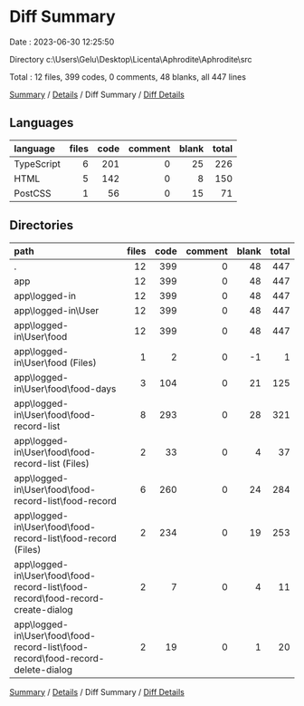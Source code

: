 # Diff Summary

Date : 2023-06-30 12:25:50

Directory c:\\Users\\Gelu\\Desktop\\Licenta\\Aphrodite\\Aphrodite\\src

Total : 12 files,  399 codes, 0 comments, 48 blanks, all 447 lines

[Summary](results.md) / [Details](details.md) / Diff Summary / [Diff Details](diff-details.md)

## Languages
| language | files | code | comment | blank | total |
| :--- | ---: | ---: | ---: | ---: | ---: |
| TypeScript | 6 | 201 | 0 | 25 | 226 |
| HTML | 5 | 142 | 0 | 8 | 150 |
| PostCSS | 1 | 56 | 0 | 15 | 71 |

## Directories
| path | files | code | comment | blank | total |
| :--- | ---: | ---: | ---: | ---: | ---: |
| . | 12 | 399 | 0 | 48 | 447 |
| app | 12 | 399 | 0 | 48 | 447 |
| app\\logged-in | 12 | 399 | 0 | 48 | 447 |
| app\\logged-in\\User | 12 | 399 | 0 | 48 | 447 |
| app\\logged-in\\User\\food | 12 | 399 | 0 | 48 | 447 |
| app\\logged-in\\User\\food (Files) | 1 | 2 | 0 | -1 | 1 |
| app\\logged-in\\User\\food\\food-days | 3 | 104 | 0 | 21 | 125 |
| app\\logged-in\\User\\food\\food-record-list | 8 | 293 | 0 | 28 | 321 |
| app\\logged-in\\User\\food\\food-record-list (Files) | 2 | 33 | 0 | 4 | 37 |
| app\\logged-in\\User\\food\\food-record-list\\food-record | 6 | 260 | 0 | 24 | 284 |
| app\\logged-in\\User\\food\\food-record-list\\food-record (Files) | 2 | 234 | 0 | 19 | 253 |
| app\\logged-in\\User\\food\\food-record-list\\food-record\\food-record-create-dialog | 2 | 7 | 0 | 4 | 11 |
| app\\logged-in\\User\\food\\food-record-list\\food-record\\food-record-delete-dialog | 2 | 19 | 0 | 1 | 20 |

[Summary](results.md) / [Details](details.md) / Diff Summary / [Diff Details](diff-details.md)